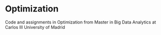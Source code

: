 # Optimization
Code and assignments in Optimization from Master in Big Data Analytics at Carlos III University of Madrid
